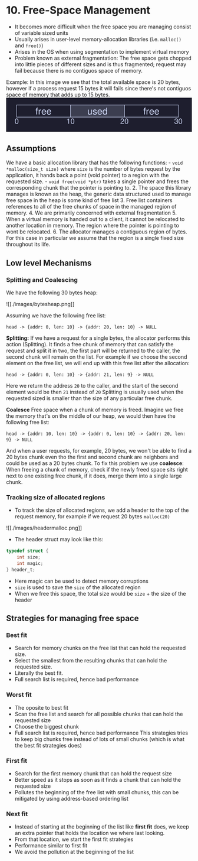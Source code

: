 # 10. Free-Space Management
- It becomes more difficult when the free space you are managing consist of variable sized units
- Usually arises in user-level memory-allocation libraries (i.e. `malloc()` and `free()`)
- Arises in the OS when using segmentation to implement virtual memory
- Problem known as external fragmentation: The free space gets chopped into little pieces of different sizes and is thus fragmented; request may fail because there is no contiguos space of memory. 

Example: 
In this image we see that the total available space is 20 bytes, however if a process request 15 bytes it will fails since there's not contiguos space of memory that adds up to 15 bytes. 
![External fragmentation](./images/externFrag.png)

## Assumptions
We have a basic allocation library that has the following functions: 
	- `void *malloc(size_t size)` where `size` is the number of bytes request by the application, it hands back a point (void pointer) to a region with the requested size. 
	- `void free(void *ptr)` takes a single pointer and frees the corresponding chunk that the pointer is pointing to. 
2. The space this library manages is known as the heap, the generic data structured used to manage free space in the heap is some kind of free list
3. Free list containers references to all of the free chunks of space in the managed region of memory. 
4. We are primarily concerned with external fragmentation
5. When a virtual memory is handed out to a client, it cannot be relocated to another location in memory. The region where the pointer is pointing to wont be relocated. 
6. The allocator manages a contiguous region of bytes. For this case in particular we assume that the region is a single fixed size throughout its life. 
## Low level Mechanisms 
### Splitting and Coalescing
We have the following 30 bytes heap: 

![[./images/bytesheap.png]]

Assuming we have the following free list: 

```
head -> {addr: 0, len: 10} -> {addr: 20, len: 10} -> NULL
```

**Splitting:** If we have a request for a single bytes, the allocator performs this action (Splitting). It finds a free chunk of memory that can satisfy the request and split it in two, the first part will be returned to the caller, the second chunk will remain on the list.
For example if we choose the second element on the free list, we will end up with this free list after the allocation: 

```
head -> {addr: 0, len: 10} -> {addr: 21, len: 9} -> NULL
```

Here we return the address `20` to the caller, and the start of the second element would be then `21` instead of `20`
Splitting is usually used when the requested sized is smaller than the size of any particular free chunk. 

**Coalesce** Free space when a chunk of memory is freed. 
Imagine we free the memory that's on the middle of our heap, we would then have the following free list: 

```
head -> {addr: 10, len: 10} -> {addr: 0, len: 10} -> {addr: 20, len: 9} -> NULL
```
And when a user requests, for example, 20 bytes, we won't be able to find a 20 bytes chunk even tho the first and second chunk are neighbors and could be used as a 20 bytes chunk. 
To fix this problem we use **coalesce**: When freeing a chunk of memory, check if the newly freed space sits right next to one existing free chunk, if it does, merge them into a single large chunk. 
### Tracking size of allocated regions
- To track the size of allocated regions, we add a header to the top of the request memory, for example if we request 20 bytes `malloc(20)`

![[./images/headermalloc.png]]

- The header struct may look like this: 
```C
typedef struct {
	int size;
	int magic;
} header_t;
```
- Here magic can be used to detect memory corruptions
- `size` is used to save the `size` of the allocated region
- When we free this space, the total size would be `size` + the size of the header
## Strategies for managing free space
### Best fit
- Search for memory chunks on the free list that can hold the requested size.
- Select the smallest from the resulting chunks that can hold the requested size. 
- Literally the best fit. 
- Full search list is required, hence bad performance
### Worst fit
- The oposite to best fit
- Scan the free list and search for all possible chunks that can hold the requested size
- Choose the biggest chunk
- Full search list is required, hence bad performance
This strategies tries to keep big chunks free instead of lots of small chunks (which is what the best fit strategies does)
### First fit 
- Search for the first memory chunk that can hold the request size
- Better speed as it stops as soon as it finds a chunk that can hold the requested size
- Pollutes the beginning of the free list with small chunks, this can be mitigated by using address-based ordering list
### Next fit
- Instead of starting at the beginning of the list like **first fit** does, we keep an extra pointer that holds the location we where last looking. 
- From that location, we start the first fit strategies 
- Performance similar to first fit
- We avoid the pollution at the beginning of the list